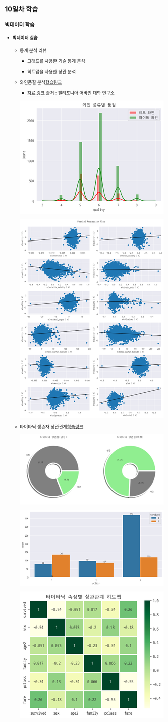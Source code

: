 ## 10일차 학습
### 빅데이터 학습

- #### 빅데이터 실습

    - 통계 분석 리뷰
        - 그래프를 사용한 기술 통계 분석

        - 히트맵을 사용한 상관 분석

    - 와인품질 분석[학습링크](https://github.com/KangJeongTaek/bigdata-analysis-2024/blob/main/day10/da21_와인품질등급_분석예측.ipynb)

        - [자료 링크](https://archive.ics.uci.edu/dataset/186/wine+quality) 출처 : 캘리포니아 어바인 대학 연구소

        ![와인품질](https://raw.githubusercontent.com/KangJeongTaek/bigdata-analysis-2024/main/images/ba018.png)

        ![상관관계](https://raw.githubusercontent.com/KangJeongTaek/bigdata-analysis-2024/main/images/ba019.png)


    
    - 타이타닉 생존자 상관관계[학습링크](https://github.com/KangJeongTaek/bigdata-analysis-2024/blob/main/day10/da22_타이타닉생존자_상관분석.ipynb)

        ![생존](https://raw.githubusercontent.com/KangJeongTaek/bigdata-analysis-2024/main/images/ba020.png)

        ![pclass](https://raw.githubusercontent.com/KangJeongTaek/bigdata-analysis-2024/main/images/ba021.png)

        ![히트맵](https://raw.githubusercontent.com/KangJeongTaek/bigdata-analysis-2024/main/images/ba022.png)